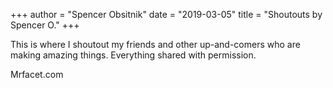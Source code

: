 +++
author = "Spencer Obsitnik"
date = "2019-03-05"
title = "Shoutouts by Spencer O."
+++

This is where I shoutout my friends and other up-and-comers who are making amazing things.  Everything shared with permission.

Mrfacet.com
